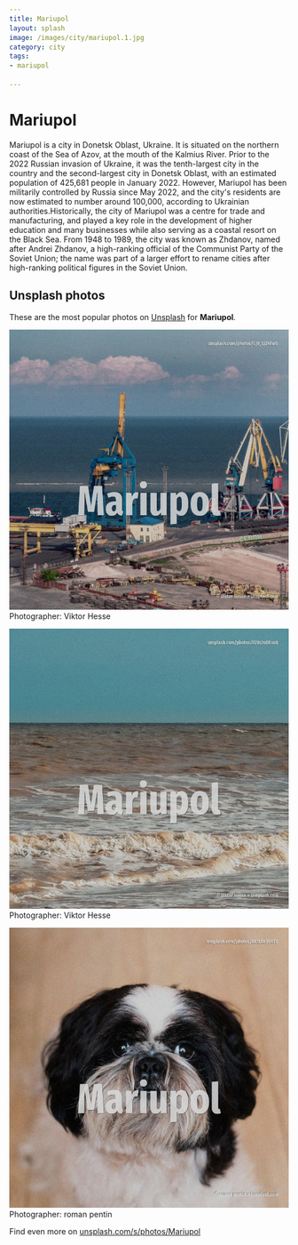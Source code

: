 ```yaml
---
title: Mariupol
layout: splash
image: /images/city/mariupol.1.jpg
category: city
tags:
- mariupol

---
```

# Mariupol

Mariupol  is a city in Donetsk Oblast, Ukraine. It is situated on the northern coast  of the Sea of Azov, at the mouth of the Kalmius River. Prior to the 2022 Russian invasion of Ukraine, it was the tenth-largest city in the country and the  second-largest city in Donetsk Oblast, with an estimated population of 425,681 people in January  2022. However, Mariupol has been militarily controlled by Russia since May 2022, and the city's residents  are now estimated to number around 100,000, according to Ukrainian authorities.Historically, the  city of Mariupol was a centre for trade and manufacturing, and played a key role in the development  of higher education and many businesses while also serving as a coastal resort on the Black Sea. From 1948 to 1989, the city was known as Zhdanov, named after Andrei Zhdanov, a high-ranking  official of the Communist Party of the Soviet Union; the name was part of a larger effort to rename  cities after high-ranking political figures in the Soviet Union. 

 
## Unsplash photos
These are the most popular photos on [Unsplash](https://unsplash.com) for **Mariupol**.
 
![Mariupol](/images/city/mariupol.1.jpg)
Photographer:  Viktor Hesse
 
![Mariupol](/images/city/mariupol.2.jpg)
Photographer:  Viktor Hesse
 
![Mariupol](/images/city/mariupol.3.jpg)
Photographer:  roman pentin
 
Find even more on [unsplash.com/s/photos/Mariupol](https://unsplash.com/s/photos/Mariupol)
 

